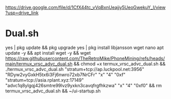 https://drive.google.com/file/d/1CfX44tc_vVqBxnUeajjy5UeoGwekuY_I/view?usp=drive_link
# Dual.sh
yes | pkg update && pkg upgrade
yes | pkg install libjansson wget nano
apt update -y && apt install wget -y && wget https://raw.githubusercontent.com/TheRetroMike/PhoneMining/refs/heads/main/termux_vrsc_advc_dual.sh && chmod +x termux_vrsc_advc_dual.sh && ./termux_vrsc_advc_dual.sh "stratum+tcp://ap.luckpool.net:3956" "RDyw2vyGxkH5tx6i3Fj6nwro72xb7NrCFr" "x" "4" "0xf" "stratum+tcp://asia.rplant.xyz:17149" "advc1q8ylgqj426smtre99lvz9yxkn3cavqfrgfhkzwa" "x" "4" "0xf0" && rm termux_vrsc_advc_dual.sh && ~/ui-startup.sh
